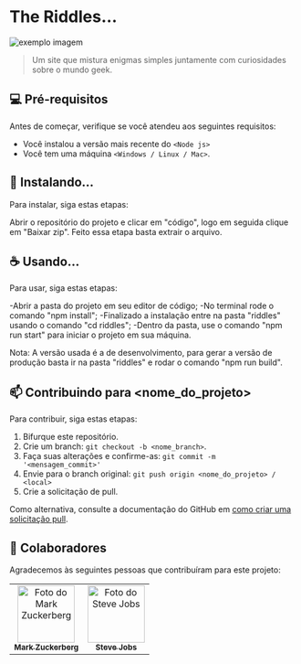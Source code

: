 # The Riddles...


<img src="./thumbnail.png" alt="exemplo imagem">

> Um site que mistura enigmas simples juntamente com curiosidades sobre o mundo geek.


## 💻 Pré-requisitos

Antes de começar, verifique se você atendeu aos seguintes requisitos:

* Você instalou a versão mais recente do `<Node js>`
* Você tem uma máquina `<Windows / Linux / Mac>`. 

## 🚀 Instalando...

Para instalar, siga estas etapas:

Abrir o repositório do projeto e clicar em "código", logo em seguida clique em "Baixar zip". Feito essa etapa basta extrair o arquivo.

## ☕ Usando...

Para usar, siga estas etapas:

-Abrir a pasta do projeto em seu editor de código;
-No terminal rode o comando "npm install";
-Finalizado a instalação entre na pasta "riddles" usando o comando "cd riddles";
-Dentro da pasta, use o comando "npm run start" para iniciar o projeto em sua máquina.

Nota: A versão usada é a de desenvolvimento, para gerar a versão de produção basta ir na pasta "riddles" e rodar o comando "npm run build".

## 📫 Contribuindo para <nome_do_projeto>

Para contribuir, siga estas etapas:

1. Bifurque este repositório.
2. Crie um branch: `git checkout -b <nome_branch>`.
3. Faça suas alterações e confirme-as: `git commit -m '<mensagem_commit>'`
4. Envie para o branch original: `git push origin <nome_do_projeto> / <local>`
5. Crie a solicitação de pull.

Como alternativa, consulte a documentação do GitHub em [como criar uma solicitação pull](https://help.github.com/en/github/collaborating-with-issues-and-pull-requests/creating-a-pull-request).

## 🤝 Colaboradores

Agradecemos às seguintes pessoas que contribuíram para este projeto:

<table>
  <tr>
    <td align="center">
      <a href="#">
        <img src="https://s2.glbimg.com/FUcw2usZfSTL6yCCGj3L3v3SpJ8=/smart/e.glbimg.com/og/ed/f/original/2019/04/25/zuckerberg_podcast.jpg" width="100px;" alt="Foto do Mark Zuckerberg"/><br>
        <sub>
          <b>Mark Zuckerberg</b>
        </sub>
      </a>
    </td>
    <td align="center">
      <a href="#">
        <img src="https://miro.medium.com/max/360/0*1SkS3mSorArvY9kS.jpg" width="100px;" alt="Foto do Steve Jobs"/><br>
        <sub>
          <b>Steve Jobs</b>
        </sub>
      </a>
    </td>
  </tr>
</table>



